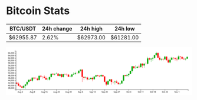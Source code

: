 # Bitcoin Stats

BTC/USDT|24h change|24h high|24h low|
|---|---|---|---|
|$62955.87|2.62%|$62973.00|$61281.00|

<img src="./chart.svg">
